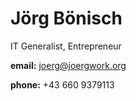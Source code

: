 # Jörg Bönisch 
IT Generalist, Entrepreneur


**email:** joerg@joergwork.org

**phone:** +43 660 9379113
